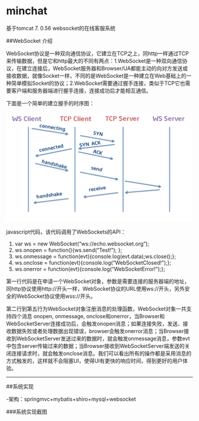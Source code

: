 # minchat
基于tomcat 7. 0.56 websocket的在线客服系统

##WebSocket 介绍

WebSocket协议是一种双向通信协议，它建立在TCP之上，同http一样通过TCP来传输数据，但是它和http最大的不同有两点：1.WebSocket是一种双向通信协议，在建立连接后，WebSocket服务器和Browser/UA都能主动的向对方发送或接收数据，就像Socket一样，不同的是WebSocket是一种建立在Web基础上的一种简单模拟Socket的协议；2.WebSocket需要通过握手连接，类似于TCP它也需要客户端和服务器端进行握手连接，连接成功后才能相互通信。

下面是一个简单的建立握手的时序图：

![image](https://github.com/laubrence/static/blob/master/websocket.gif)

javascript代码，该代码调用了WebSockets的API：

1. var ws = new WebSocket(“ws://echo.websocket.org”);
2. ws.onopen = function(){ws.send(“Test!”); };
3. ws.onmessage = function(evt){console.log(evt.data);ws.close();};
4. ws.onclose = function(evt){console.log(“WebSocketClosed!”);};
5. ws.onerror = function(evt){console.log(“WebSocketError!”);};

第一行代码是在申请一个WebSocket对象，参数是需要连接的服务器端的地址，同http协议使用http://开头一样，WebSocket协议的URL使用ws://开头，另外安全的WebSocket协议使用wss://开头。

第二行到第五行为WebSocket对象注册消息的处理函数，WebSocket对象一共支持四个消息 onopen, onmessage, onclose和onerror，当Browser和WebSocketServer连接成功后，会触发onopen消息；如果连接失败，发送、接收数据失败或者处理数据出现错误，browser会触发onerror消息；当Browser接收到WebSocketServer发送过来的数据时，就会触发onmessage消息，参数evt中包含server传输过来的数据；当Browser接收到WebSocketServer端发送的关闭连接请求时，就会触发onclose消息。我们可以看出所有的操作都是采用消息的方式触发的，这样就不会阻塞UI，使得UI有更快的响应时间，得到更好的用户体验。

---------

##系统实现

-架构：springmvc+mybatis+shiro+mysql+websocket

###系统实现截图
